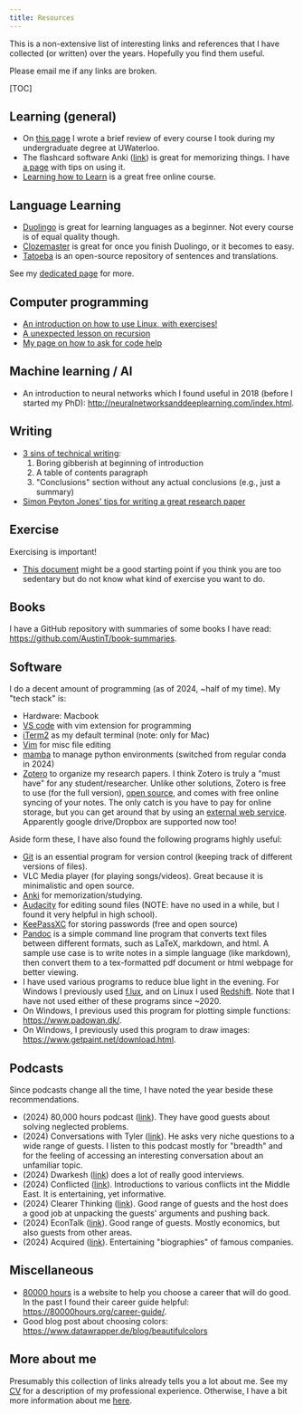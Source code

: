 ```yaml
---
title: Resources
---
```


This is a non-extensive list of interesting links and references that I have collected (or written) over the years.
Hopefully you find them useful.

Please email me if any links are broken.

[TOC]

## Learning (general)

- On [this page](/resources/UW_course_reviews) I wrote a brief review of every
  course I took during my undergraduate degree at UWaterloo.
- The flashcard software Anki ([link](https://apps.ankiweb.net/)) is great for
  memorizing things. I have [a page](/resources/anki) with tips on using it.
- [Learning how to Learn](https://www.coursera.org/learn/learning-how-to-learn) is a great free online course.

## Language Learning

- [Duolingo](https://www.duolingo.com/) is great for learning languages as a beginner.
  Not every course is of equal quality though.
- [Clozemaster](https://www.clozemaster.com/) is great for once you finish Duolingo, or it becomes to easy.
- [Tatoeba](https://tatoeba.org) is an open-source repository of sentences and translations.

See my [dedicated page](/resources/language-learning/)
for more.

## Computer programming

- [An introduction on how to use Linux, with exercises!](http://www.tldp.org/LDP/intro-linux/html/index.html)
- [A unexpected lesson on recursion](/resources)
- [My page on how to ask for code help](/not-a-code-psychic/)

## Machine learning / AI

- An introduction to neural networks which I found useful in 2018
  (before I started my PhD):
  <http://neuralnetworksanddeeplearning.com/index.html>.

## Writing

- [3 sins of technical writing](https://www.cs.cmu.edu/~jrs/sins.html):
    1. Boring gibberish at beginning of introduction
    2. A table of contents paragraph
    3. "Conclusions" section without any actual conclusions (e.g., just a summary)
- [Simon Peyton Jones' tips for writing a great research paper](https://www.microsoft.com/en-us/research/academic-program/write-great-research-paper/)

## Exercise

Exercising is important!

- [This document](https://docs.google.com/document/d/16gJJeE1HdUl2BHCL19qAs-P4GrcnFTmibNdW5X3COLU/edit)
  might be a good starting point if you think you are too sedentary but do not know
  what kind of exercise you want to do.

## Books

I have a GitHub repository with summaries of some books I have read:
<https://github.com/AustinT/book-summaries>.

## Software

I do a decent amount of programming (as of 2024, ~half of my time).
My "tech stack" is:

- Hardware: Macbook 
- [VS code](https://code.visualstudio.com/) with vim extension for programming
- [iTerm2](https://iterm2.com/) as my default terminal (note: only for Mac)
- [Vim](https://www.vim.org/) for misc file editing
- [mamba](https://mamba.readthedocs.io/en/latest/index.html) to manage python environments (switched from regular conda in 2024)
- [Zotero](https://www.zotero.org/) to organize my research papers.
  I think Zotero is truly a "must have" for any student/researcher.
  Unlike other solutions, Zotero is free to use (for the full version),
  [open source](https://github.com/zotero), and comes with free online syncing of your notes. 
  The only catch is you have to pay for online storage, but you can get around that by using an [external web service](https://www.zotero.org/support/kb/webdav_services).
  Apparently google drive/Dropbox are supported now too!

Aside form these, I have also found the following programs highly useful:

- [Git](https://git-scm.com/) is an essential program for version control (keeping track of different versions of files).
- VLC Media player (for playing songs/videos). Great because it is minimalistic and open source.
- [Anki](https://apps.ankiweb.net/) for memorization/studying.
- [Audacity](https://www.audacityteam.org/) for editing sound files (NOTE: have no used in a while, but I found it very helpful in high school).
- [KeePassXC](https://keepassxc.org/) for storing passwords (free and open source)
- [Pandoc](https://pandoc.org/) is a simple command line program that converts
 text files between different formats, such as LaTeX, markdown, and html.
 A sample use case is to write notes in a simple language (like markdown),
 then convert them to a tex-formatted pdf document or html webpage for better viewing.
- I have used various programs to reduce blue light in the evening.
  For Windows I previously used [f.lux](https://justgetflux.com/),
  and on Linux I used [Redshift](http://jonls.dk/redshift/).
  Note that I have not used either of these programs since ~2020.
- On Windows, I previous used this program for plotting simple functions:
  <https://www.padowan.dk/>.
- On Windows, I previously used this program to draw images:
  <https://www.getpaint.net/download.html>.

## Podcasts

Since podcasts change all the time, I have noted the year beside these recommendations.

- (2024) 80,000 hours podcast ([link](https://80000hours.org/podcast/)).
  They have good guests about solving neglected problems.
- (2024) Conversations with Tyler
  ([link](https://conversationswithtyler.com/)).
  He asks very niche questions to a wide range of guests.
  I listen to this podcast mostly for "breadth"
  and for the feeling of accessing an interesting conversation
  about an unfamiliar topic.
- (2024) Dwarkesh ([link](https://www.dwarkeshpatel.com/about)) does a
  lot of really good interviews.
- (2024) Conflicted
  ([link](https://messageheard.com/podcasts/conflicted)).
  Introductions to various conflicts int the Middle East.
  It is entertaining, yet informative.
- (2024) Clearer Thinking
  ([link](https://podcast.clearerthinking.org/)).
  Good range of guests and the host does a good job at unpacking
  the guests' arguments and pushing back.
- (2024) EconTalk
  ([link](https://www.econtalk.org/)).
  Good range of guests. Mostly economics,
  but also guests from other areas.
- (2024) Acquired
  ([link](https://www.acquired.fm/)).
  Entertaining "biographies" of famous companies.

## Miscellaneous

- [80000 hours](https://80000hours.org) is a website to help you choose a
  career that will do good. In the past I found their career guide helpful:
  <https://80000hours.org/career-guide/>.
- Good blog post about choosing colors:
  <https://www.datawrapper.de/blog/beautifulcolors>

## More about me

Presumably this collection of links already tells you a lot about me.
See my [CV](/cv) for a description of my professional experience.
Otherwise, I have a bit more information about me
[here](/resources/about).
